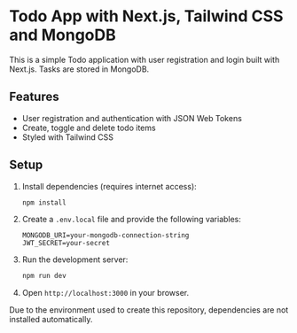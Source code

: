 # Todo App with Next.js, Tailwind CSS and MongoDB

This is a simple Todo application with user registration and login built with Next.js. Tasks are stored in MongoDB.

## Features

- User registration and authentication with JSON Web Tokens
- Create, toggle and delete todo items
- Styled with Tailwind CSS

## Setup

1. Install dependencies (requires internet access):
   ```bash
   npm install
   ```
2. Create a `.env.local` file and provide the following variables:
   ```env
   MONGODB_URI=your-mongodb-connection-string
   JWT_SECRET=your-secret
   ```
3. Run the development server:
   ```bash
   npm run dev
   ```
4. Open `http://localhost:3000` in your browser.

Due to the environment used to create this repository, dependencies are not installed automatically.
